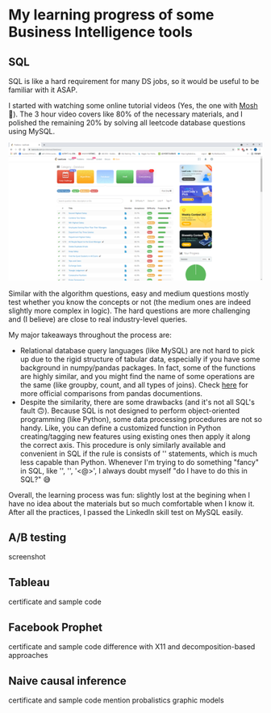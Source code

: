 # My learning progress of some Business Intelligence tools

## SQL
SQL is like a hard requirement for many DS jobs, so it would be useful to be familiar with it ASAP.

I started with watching some online tutorial videos (Yes, the one with [Mosh](https://youtu.be/7S_tz1z_5bA) :slightly_smiling_face:). The 3 hour video covers like 80% of the necessary materials, and I polished the remaining 20% by solving all leetcode database questions using MySQL.

![ ](/SQL/leetcode-SQL.PNG)

Similar with the algorithm questions, easy and medium questions mostly test whether you know the concepts or not (the medium ones are indeed slightly more complex in logic). The hard questions are more challenging and (I believe) are close to real industry-level queries. 

My major takeaways throughout the process are:
* Relational database query languages (like MySQL) are not hard to pick up due to the rigid structure of tabular data, especially if you have some background in numpy/pandas packages. In fact, some of the functions are highly similar, and you might find the name of some operations are the same (like groupby, count, and all types of joins). Check [here](https://pandas.pydata.org/pandas-docs/stable/getting_started/comparison/comparison_with_sql.html) for more official comparisons from pandas documentions.
* Despite the similarity, there are some drawbacks (and it's not all SQL's fault :upside_down_face:). Because SQL is not designed to perform object-oriented programming (like Python), some data processing procedures are not so handy. Like, you can define a customized function in Python creating/tagging new features using existing ones then apply it along the correct axis. This procedure is only similarly available and convenient in SQL if the rule is consists of '<if-else>' statements, which is much less capable than Python. Whenever I'm trying to do something "fancy" in SQL, like '<RECURSIVE CTE>', '<FUNCTION>', '<@>', I always doubt myself "do I have to do this in SQL?" :sweat_smile:

Overall, the learning process was fun: slightly lost at the begining when I have no idea about the materials but so much comfortable when I know it. After all the practices, I passed  the LinkedIn skill test on MySQL easily.


## A/B testing
screenshot

## Tableau
certificate and sample code

## Facebook Prophet
certificate and sample code
difference with X11 and decomposition-based approaches

## Naive causal inference
certificate and sample code
mention probalistics graphic models
